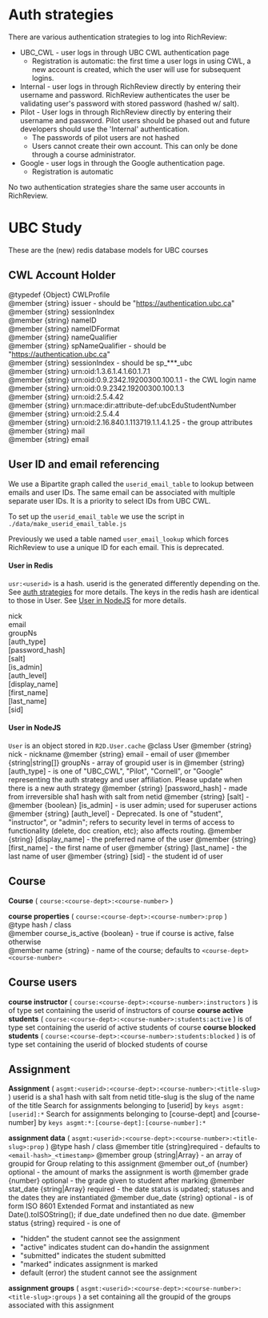 # Auth strategies

There are various authentication strategies to log into RichReview:

- UBC_CWL - user logs in through UBC CWL authentication page
    + Registration is automatic: the first time a user logs in using CWL, a new account is created, which the user will use for subsequent logins.
- Internal - user logs in through RichReview directly by entering their username and password. RichReview authenticates the user be validating user's password with stored password (hashed w/ salt).
- Pilot - User logs in through RichReview directly by entering their username and password. Pilot users should be phased out and future developers should use the 'Internal' authentication.
    + The passwords of pilot users are not hashed
    + Users cannot create their own account. This can only be done through a course administrator.
- Google - user logs in through the Google authentication page.
    + Registration is automatic

No two authentication strategies share the same user accounts in RichReview. 

# UBC Study

These are the (new) redis database models for UBC courses

## CWL Account Holder

@typedef {Object} CWLProfile  
@member {string} issuer - should be "https://authentication.ubc.ca"  
@member {string} sessionIndex  
@member {string} nameID  
@member {string} nameIDFormat  
@member {string} nameQualifier  
@member {string} spNameQualifier - should be "https://authentication.ubc.ca"  
@member {string} sessionIndex - should be sp_***_ubc  
@member {string} urn:oid:1.3.6.1.4.1.60.1.7.1  
@member {string} urn:oid:0.9.2342.19200300.100.1.1 - the CWL login name  
@member {string} urn:oid:0.9.2342.19200300.100.1.3  
@member {string} urn:oid:2.5.4.42  
@member {string} urn:mace:dir:attribute-def:ubcEduStudentNumber  
@member {string} urn:oid:2.5.4.4  
@member {string} urn:oid:2.16.840.1.113719.1.1.4.1.25 - the group attributes  
@member {string} mail  
@member {string} email  

## User ID and email referencing

We use a Bipartite graph called the `userid_email_table` to lookup between emails and user IDs. The same email can be associated with multiple separate user IDs. It is a priority to select IDs from UBC CWL.

To set up the `userid_email_table` we use the script in `./data/make_userid_email_table.js`

Previously we used a table named `user_email_lookup` which forces RichReview to use a unique ID for each email. This is deprecated.

#### User in Redis

`usr:<userid>` is a hash.
userid is the generated differently depending on the. See [auth strategies](#auth-strategies) for more details. The keys in the redis hash are identical to those in User. See [User in NodeJS](#User-in-NodeJS) for more details.

nick  
email  
groupNs  
[auth_type]  
[password_hash]  
[salt]  
[is_admin]  
[auth_level]  
[display_name]  
[first_name]  
[last_name]  
[sid]  

#### User in NodeJS

`User` is an object stored in `R2D.User.cache`
@class User
@member {string} nick             - nickname
@member {string} email            - email of user
@member {string|string[]} groupNs - array of groupid user is in
@member {string} [auth_type]      - is one of "UBC_CWL", "Pilot", "Cornell", or "Google" representing the auth strategy and user affiliation. Please update when there is a new auth strategy
@member {string} [password_hash]  - made from irreversible sha1 hash with salt from netid
@member {string} [salt]           -
@member {boolean} [is_admin]      - is user admin; used for superuser actions
@member {string} [auth_level]     - Deprecated. Is one of "student", "instructor", or "admin"; refers to security level in terms of access to functionality (delete, doc creation, etc); also affects routing.
@member {string} [display_name]   - the preferred name of the user
@member {string} [first_name]     - the first name of user
@member {string} [last_name]      - the last name of user
@member {string} [sid]            - the student id of user

## Course

**Course** ( `course:<course-dept>:<course-number>` )

**course properties** ( `course:<course-dept>:<course-number>:prop` )  
@type hash / class  
@member course_is_active {boolean} - true if course is active, false otherwise  
@member name  {string} - name of the course; defaults to `<course-dept> <course-number>`  

## Course users

**course instructor** ( `course:<course-dept>:<course-number>:instructors` ) is of type set containing the userid of instructors of course
**course active students** ( `course:<course-dept>:<course-number>:students:active` ) is of type set containing the userid of active students of course
**course blocked students** ( `course:<course-dept>:<course-number>:students:blocked` ) is of type set containing the userid of blocked students of course

## Assignment

**Assignment** ( `asgmt:<userid>:<course-dept>:<course-number>:<title-slug>` )
userid      is a sha1 hash with salt from netid
title-slug  is the slug of the name of the title
Search for assignments belonging to [userid] by `keys asgmt:[userid]:*`
Search for assignments belonging to [course-dept] and [course-number] by `keys asgmt:*:[course-dept]:[course-number]:*`

**assignment data** ( `asgmt:<userid>:<course-dept>:<course-number>:<title-slug>:prop` )
@type    hash / class
@member title     {string}required - defaults to `<email-hash>_<timestamp>`
@member group     {string|Array<string>} - an array of groupid for Group relating to this assignment
@member out_of    {number} optional - the amount of marks the assignment is worth
@member grade     {number} optional - the grade given to student after marking
@member stat_date {string|Array<string>} required - the date status is updated; statuses and the dates they are instantiated
@member due_date  {string} optional - is of form ISO 8601 Extended Format and instantiated as new Date().toISOString(); if due_date undefined then no due date.
@member status   {string} required - is one of
 -   "hidden"    the student cannot see the assignment
 -   "active"    indicates student can do+handin the assignment
 -   "submitted" indicates the student submitted
 -   "marked"    indicates assignment is marked
 -   default     (error) the student cannot see the assignment

**assignment groups** ( `asgmt:<userid>:<course-dept>:<course-number>:<title-slug>:groups` ) a set containing all the groupid of the groups associated with this assignment